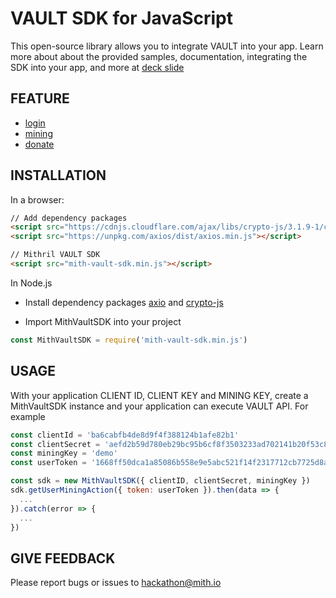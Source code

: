 # VAULT SDK for JavaScript

This open-source library allows you to integrate VAULT into your app.
Learn more about about the provided samples, documentation, integrating the SDK into your app, and more at [deck slide](https://drive.google.com/file/d/1wjHUySvL6YMUFf3HkHrWVASJEipdooOo/view?usp=sharing)

## FEATURE

- [login](https://documenter.getpostman.com/view/4856913/RztrHRU9#3563f4ea-88bc-403d-8071-d3d3767bd01d)
- [mining](https://documenter.getpostman.com/view/4856913/RztrHRU9#0cbb0a41-2cfc-4d3a-b541-4cfbbf807843)
- [donate](https://documenter.getpostman.com/view/4856913/RztrHRU9#608ccdd4-6a95-41f0-b247-ffae9a976feb)

## INSTALLATION

In a browser:

```html
// Add dependency packages
<script src="https://cdnjs.cloudflare.com/ajax/libs/crypto-js/3.1.9-1/crypto-js.min.js"></script>
<script src="https://unpkg.com/axios/dist/axios.min.js"></script>

// Mithril VAULT SDK
<script src="mith-vault-sdk.min.js"></script>
```

In Node.js

- Install dependency packages [axio](https://github.com/axios/axios) and [crypto-js](https://github.com/brix/crypto-js)

- Import MithVaultSDK into your project

```js
const MithVaultSDK = require('mith-vault-sdk.min.js')
```

## USAGE

With your application CLIENT ID, CLIENT KEY and MINING KEY, create a MithVaultSDK instance and your application can execute VAULT API. For example

```js
const clientId = 'ba6cabfb4de8d9f4f388124b1afe82b1'
const clientSecret = 'aefd2b59d780eb29bc95b6cf8f3503233ad702141b20f53c8a645afbb8c6616048c5e9cc741e0ebee1a2469c68364e57e29dbeeabadc0b67958b9c3da7eabab9'
const miningKey = 'demo'
const userToken = '1668ff50dca1a85086b558e9e5abc521f14f2317712cb7725d8a9b0f670afe04ea61e091f1060e7845e16e55e300995cb79340782ce34ba683ec9e37e856ff95'

const sdk = new MithVaultSDK({ clientID, clientSecret, miningKey })
sdk.getUserMiningAction({ token: userToken }).then(data => {
  ...
}).catch(error => {
  ...
})
```

## GIVE FEEDBACK

Please report bugs or issues to [hackathon@mith.io](hackathon@mith.io)
